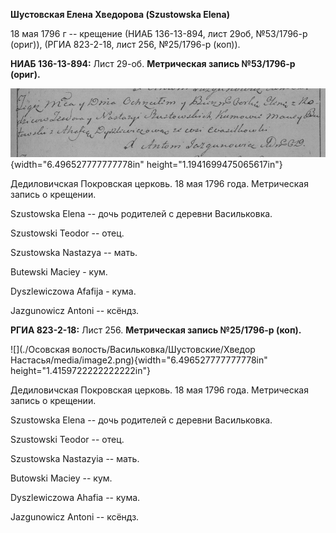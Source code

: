 **Шустовская Елена Хведорова (Szustowska Elena)**

18 мая 1796 г -- крещение (НИАБ 136-13-894, лист 29об, №53/1796-р
(ориг)), (РГИА 823-2-18, лист 256, №25/1796-р (коп)).

**НИАБ 136-13-894:** Лист 29-об. **Метрическая запись №53/1796-р
(ориг).**

![](./media/e0a140e363019f53b49ed464bc3812339547bded.png){width="6.496527777777778in"
height="1.1941699475065617in"}

Дедиловичская Покровская церковь. 18 мая 1796 года. Метрическая запись о
крещении.

Szustowska Elena -- дочь родителей с деревни Васильковка.

Szustowski Teodor -- отец.

Szustowska Nastazya -- мать.

Butewski Maciey - кум.

Dyszlewiczowa Afafija - кума.

Jazgunowicz Antoni -- ксёндз.

**РГИА 823-2-18:** Лист 256. **Метрическая запись №25/1796-р (коп).**

![](./Осовская волость/Васильковка/Шустовские/Хведор Настасья/media/image2.png){width="6.496527777777778in"
height="1.4159722222222222in"}

Дедиловичская Покровская церковь. 18 мая 1796 года. Метрическая запись о
крещении.

Szustowska Elena -- дочь родителей с деревни Васильковка.

Szustowski Teodor -- отец.

Szustowska Nastazyia -- мать.

Butowski Maciey -- кум.

Dyszlewiczowa Ahafia -- кума.

Jazgunowicz Antoni -- ксёндз.
